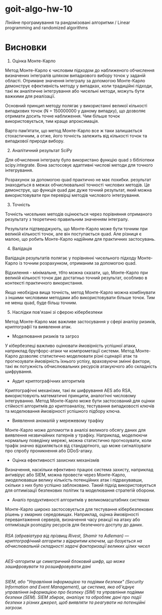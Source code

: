 # goit-algo-hw-10
Лінійне програмування та рандомізовані алгоритми / Linear programming and randomized algorithms

# Висновки 

1. Оцінка Монте-Карло

Метод Монте-Карло є числовим підходом до наближеного обчислення визначених інтегралів шляхом випадкового вибору точок у заданій області.
Отримане значення інтегралу за допомогою Монте-Карло демонструє ефективність методу у випадках, коли традиційні підходи, такі як аналітичне інтегрування або чисельні методи, можуть бути важкими для реалізації.

Основний принцип методу полягає у використанні великої кількості випадкових точок (N = 150000000 у даному випадку), що дозволяє отримати досить точне наближення. Чим більше точок використовується, тим краще апроксимація.

Варто пам’ятати, що метод Монте-Карло все ж таки залишається стохастичним, а отже, його точність залежить від кількості точок та випадкової природи вибору.

2. Аналітичний результат SciPy

Для обчислення інтегралу було використано функцію quad з бібліотеки scipy.integrate. Вона застосовує адаптивні числові методи для точного інтегрування.

Розрахунок за допомогою quad практично не має похибки. результат знаходиться в межах обчислювальної точності числових методів. Це демонструє, що функція quad дає дуже точний результат, який можна використовувати при перевірці методів числового інтегрування.

3. Точність

Точність чисельних методів оцінюється через порівняння отриманого результату з теоретично правильним значенням інтегралу.

Результати підтверджують, що Монте-Карло може бути точним при великій кількості точок, але він поступається quad. Але різниця є малою, що робить Монте-Карло надійним для практичних застосувань.

4. Валідація

Валідація результатів полягає у порівнянні чисельного підходу Монте-Карло із точним розрахунком, отриманим за допомогою quad.

Відхилення - мінімальне, тбто можна сказати, що, Монте-Карло при великій кількості точок дає достатньо точний результат, особливо в контексті практичного використання.

Якщо необхідна вища точність, метод Монте-Карло можна комбінувати з іншими числовими методами або використовувати більше точок. Тим не менш quad, буде більш точним.

5. Наслідки пов'язані зі сферою кібербезпеки

Метод Монте-Карло має важливе застосування у сфері аналізу ризиків, криптографії та виявлення атак.

 - Моделювання ризиків та загроз

У кібербезпеці важливо оцінювати ймовірність успішної атаки, наприклад брутфорс-атаки чи компрометації системи. Метод Монте-Карло дозволяє статистично моделювати різні сценарії атак та прогнозувати ймовірність їхнього успіху, враховуючи змінні фактори, такі як потужність обчислювальних ресурсів атакуючого або складність шифрування.

 - Аудит криптографічних алгоритмів

Криптографічні механізми, такі як шифрування AES або RSA, використовують математичні принципи, аналогічні числовому інтегруванню. Метод Монте-Карло може бути застосований для оцінки стійкості алгоритмів до криптоаналізу, тестування випадковості ключів та моделювання ймовірності успішного підбору ключа.

 - Виявлення аномалій у мережевому трафіку

Монте-Карло може допомогти в аналізі великого обсягу даних для виявлення незвичайних патернів у трафіку. Наприклад, моделюючи нормальну поведінку мережі, можна статистично прогнозувати, коли трафік значно відхиляється від стандартного, що може сигналізувати про спробу проникнення або DDoS-атаку.

 - Оцінка ефективності захисних механізмів

Визначення, наскільки ефективно працює система захисту, наприклад антивірус або SIEM, можна провести через Монте-Карло, змоделювавши велику кількість потенційних атак і підрахувавши, скільки з них було успішно заблоковано. Такий підхід використовується для оптимізації безпекових політик та моделювання стратегій оборони.

 - Аналіз продуктивності алгоритмів у великомасштабних системах
 
Монте-Карло широко застосовується для тестування кібербезпекових рішень у хмарних середовищах. Наприклад, оцінка ймовірності перевантаження серверів, визначення часу реакції на атаку або оптимізація розподілу ресурсів для безпечного доступу до даних.


###### RSA (абревіатура від прізвищ Rivest, Shamir та Adleman) — криптографічний алгоритм з відкритим ключем, що базується на обчислювальній складності задачі факторизації великих цілих чисел


###### AES-алгоритм це симетричний блоковий шифр, що може зашифровувати та розшифровувати дані


###### SIEM, або "Управління інформацією та подіями безпеки" (Security Information and Event Management), це система, яка об'єднує управління інформацією про безпеку (SIM) та управління подіями безпеки (SEM). SIEM збирає, аналізує та обробляє дані про події безпеки з різних джерел, щоб виявляти та реагувати на потенційні загрози. 